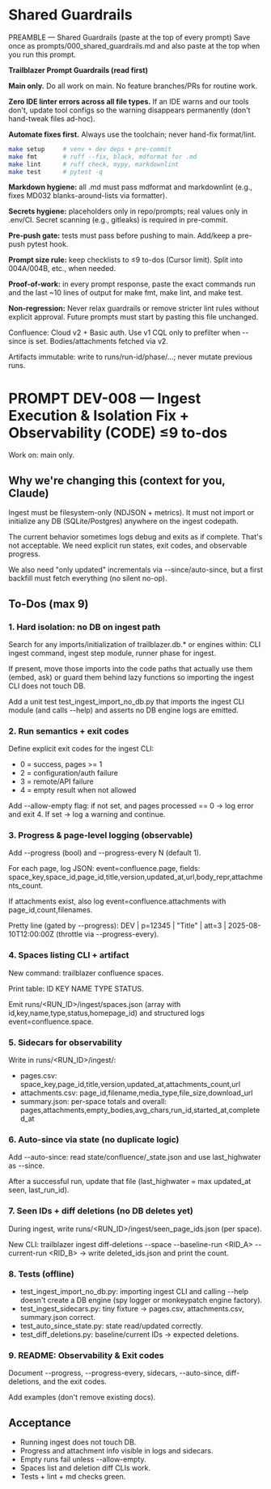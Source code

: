 # Shared Guardrails

PREAMBLE — Shared Guardrails (paste at the top of every prompt)
Save once as prompts/000_shared_guardrails.md and also paste at the top when
you run this prompt.

**Trailblazer Prompt Guardrails (read first)**

**Main only.** Do all work on main. No feature branches/PRs for routine work.

**Zero IDE linter errors across all file types.** If an IDE warns and our tools don't, update tool configs so the warning disappears permanently (don't hand-tweak files ad-hoc).

**Automate fixes first.** Always use the toolchain; never hand-fix format/lint.

```bash
make setup     # venv + dev deps + pre-commit
make fmt       # ruff --fix, black, mdformat for .md
make lint      # ruff check, mypy, markdownlint
make test      # pytest -q
```

**Markdown hygiene:** all .md must pass mdformat and markdownlint (e.g., fixes MD032 blanks-around-lists via formatter).

**Secrets hygiene:** placeholders only in repo/prompts; real values only in .env/CI. Secret scanning (e.g., gitleaks) is required in pre-commit.

**Pre-push gate:** tests must pass before pushing to main. Add/keep a pre-push pytest hook.

**Prompt size rule:** keep checklists to ≤9 to-dos (Cursor limit). Split into 004A/004B, etc., when needed.

**Proof-of-work:** in every prompt response, paste the exact commands run and the last ~10 lines of output for make fmt, make lint, and make test.

**Non-regression:** Never relax guardrails or remove stricter lint rules without explicit approval. Future prompts must start by pasting this file unchanged.

Confluence: Cloud v2 + Basic auth. Use v1 CQL only to prefilter when --since is set. Bodies/attachments fetched via v2.

Artifacts immutable: write to runs/run-id/phase/…; never mutate previous runs.

# PROMPT DEV-008 — Ingest Execution & Isolation Fix + Observability (CODE) ≤9 to-dos

Work on: main only.

## Why we're changing this (context for you, Claude)

Ingest must be filesystem-only (NDJSON + metrics). It must not import or initialize any DB (SQLite/Postgres) anywhere on the ingest codepath.

The current behavior sometimes logs debug and exits as if complete. That's not acceptable. We need explicit run states, exit codes, and observable progress.

We also need "only updated" incrementals via --since/auto-since, but a first backfill must fetch everything (no silent no-op).

## To-Dos (max 9)

### 1. Hard isolation: no DB on ingest path

Search for any imports/initialization of trailblazer.db.\* or engines within: CLI ingest command, ingest step module, runner phase for ingest.

If present, move those imports into the code paths that actually use them (embed, ask) or guard them behind lazy functions so importing the ingest CLI does not touch DB.

Add a unit test test_ingest_import_no_db.py that imports the ingest CLI module (and calls --help) and asserts no DB engine logs are emitted.

### 2. Run semantics + exit codes

Define explicit exit codes for the ingest CLI:

- 0 = success, pages >= 1
- 2 = configuration/auth failure
- 3 = remote/API failure
- 4 = empty result when not allowed

Add --allow-empty flag: if not set, and pages processed == 0 → log error and exit 4. If set → log a warning and continue.

### 3. Progress & page-level logging (observable)

Add --progress (bool) and --progress-every N (default 1).

For each page, log JSON: event=confluence.page, fields: space_key,space_id,page_id,title,version,updated_at,url,body_repr,attachments_count.

If attachments exist, also log event=confluence.attachments with page_id,count,filenames.

Pretty line (gated by --progress):
DEV | p=12345 | "Title" | att=3 | 2025-08-10T12:00:00Z (throttle via --progress-every).

### 4. Spaces listing CLI + artifact

New command: trailblazer confluence spaces.

Print table: ID KEY NAME TYPE STATUS.

Emit runs/\<RUN_ID>/ingest/spaces.json (array with id,key,name,type,status,homepage_id) and structured logs event=confluence.space.

### 5. Sidecars for observability

Write in runs/\<RUN_ID>/ingest/:

- pages.csv: space_key,page_id,title,version,updated_at,attachments_count,url
- attachments.csv: page_id,filename,media_type,file_size,download_url
- summary.json: per-space totals and overall: pages,attachments,empty_bodies,avg_chars,run_id,started_at,completed_at

### 6. Auto-since via state (no duplicate logic)

Add --auto-since: read state/confluence/<SPACE>\_state.json and use last_highwater as --since.

After a successful run, update that file (last_highwater = max updated_at seen, last_run_id).

### 7. Seen IDs + diff deletions (no DB deletes yet)

During ingest, write runs/\<RUN_ID>/ingest/seen_page_ids.json (per space).

New CLI: trailblazer ingest diff-deletions --space <KEY> --baseline-run \<RID_A> --current-run \<RID_B> → write deleted_ids.json and print the count.

### 8. Tests (offline)

- test_ingest_import_no_db.py: importing ingest CLI and calling --help doesn't create a DB engine (spy logger or monkeypatch engine factory).
- test_ingest_sidecars.py: tiny fixture → pages.csv, attachments.csv, summary.json correct.
- test_auto_since_state.py: state read/updated correctly.
- test_diff_deletions.py: baseline/current IDs → expected deletions.

### 9. README: Observability & Exit codes

Document --progress, --progress-every, sidecars, --auto-since, diff-deletions, and the exit codes.

Add examples (don't remove existing docs).

## Acceptance

- Running ingest does not touch DB.
- Progress and attachment info visible in logs and sidecars.
- Empty runs fail unless --allow-empty.
- Spaces list and deletion diff CLIs work.
- Tests + lint + md checks green.
